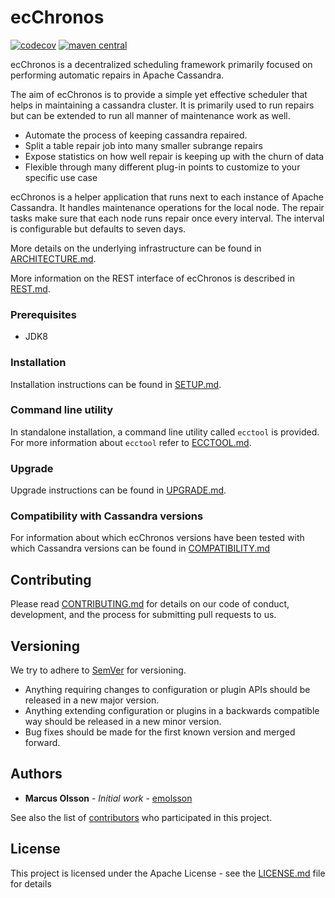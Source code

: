 # ecChronos

[![codecov](https://codecov.io/gh/ericsson/ecchronos/branch/master/graph/badge.svg)](https://codecov.io/gh/ericsson/ecchronos)
[![maven central](https://img.shields.io/maven-central/v/com.ericsson.bss.cassandra.ecchronos/ecchronos-binary.svg?label=maven%20central)](https://search.maven.org/search?q=g:%22com.ericsson.bss.cassandra.ecchronos%22%20AND%20a:%22ecchronos-binary%22)

ecChronos is a decentralized scheduling framework primarily focused on performing automatic repairs in Apache Cassandra.

The aim of ecChronos is to provide a simple yet effective scheduler that helps in maintaining a cassandra cluster. It is primarily used to run repairs but can be extended to run all manner of maintenance work as well.

* Automate the process of keeping cassandra repaired.
* Split a table repair job into many smaller subrange repairs
* Expose statistics on how well repair is keeping up with the churn of data
* Flexible through many different plug-in points to customize to your specific use case

ecChronos is a helper application that runs next to each instance of Apache Cassandra. It handles maintenance operations for the local node.
The repair tasks make sure that each node runs repair once every interval.
The interval is configurable but defaults to seven days.

More details on the underlying infrastructure can be found in [ARCHITECTURE.md](docs/ARCHITECTURE.md).

More information on the REST interface of ecChronos is described in [REST.md](docs/REST.md).

### Prerequisites

* JDK8

### Installation

Installation instructions can be found in [SETUP.md](docs/SETUP.md).

### Command line utility

In standalone installation, a command line utility called `ecctool` is provided.
For more information about `ecctool` refer to [ECCTOOL.md](docs/ECCTOOL.md).

### Upgrade

Upgrade instructions can be found in [UPGRADE.md](docs/UPGRADE.md).

### Compatibility with Cassandra versions

For information about which ecChronos versions have been tested with which Cassandra versions can be found in [COMPATIBILITY.md](docs/COMPATIBILITY.md)

## Contributing

Please read [CONTRIBUTING.md](docs/CONTRIBUTING.md) for details on our code of conduct, development, and the process for submitting pull requests to us.

## Versioning

We try to adhere to [SemVer](http://semver.org) for versioning.
* Anything requiring changes to configuration or plugin APIs should be released in a new major version.
* Anything extending configuration or plugins in a backwards compatible way should be released in a new minor version.
* Bug fixes should be made for the first known version and merged forward.

## Authors

* **Marcus Olsson** - *Initial work* - [emolsson](https://github.com/emolsson)

See also the list of [contributors](https://github.com/ericsson/ecchronos/contributors) who participated in this project.

## License

This project is licensed under the Apache License - see the [LICENSE.md](LICENSE.md) file for details
